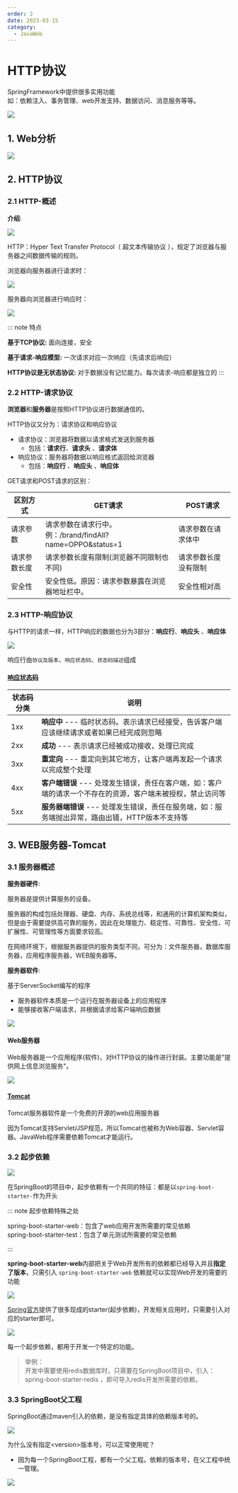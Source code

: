 ```yaml
---
order: 2
date: 2023-03-15
category: 
  - JavaWeb
---
```


# HTTP协议
<!-- more -->

SpringFramework中提供很多实用功能  
如：依赖注入、事务管理、web开发支持、数据访问、消息服务等等。

![ ](./assets/image-20220617224427947.png)

## 1. Web分析

![ ](./assets/image-20221201224603497.png)

## 2. HTTP协议

### 2.1 HTTP-概述

**介绍**:

![ ](./assets/image-20220823200024507.png)

HTTP：Hyper Text Transfer Protocol（ 超文本传输协议 ），规定了浏览器与服务器之间数据传输的规则。

浏览器向服务器进行请求时：

![ ](./assets/image-20221202111044434.png)

服务器向浏览器进行响应时：

![ ](./assets/image-20221202111307819.png)

::: note 特点

**基于TCP协议:** 面向连接，安全

**基于请求-响应模型:**   一次请求对应一次响应（先请求后响应）

**HTTP协议是无状态协议:**  对于数据没有记忆能力。每次请求-响应都是独立的
:::

### 2.2 HTTP-请求协议

**浏览器**和**服务器**是按照HTTP协议进行数据通信的。

HTTP协议又分为：请求协议和响应协议

- 请求协议：浏览器将数据以请求格式发送到服务器
  - 包括：**请求行**、**请求头** 、**请求体**
- 响应协议：服务器将数据以响应格式返回给浏览器
  - 包括：**响应行** 、**响应头** 、**响应体**

GET请求和POST请求的区别：

| 区别方式     | GET请求                                                      | POST请求             |
| ------------ | ------------------------------------------------------------ | -------------------- |
| 请求参数     | 请求参数在请求行中。<br/>例：/brand/findAll?name=OPPO&status=1 | 请求参数在请求体中   |
| 请求参数长度 | 请求参数长度有限制(浏览器不同限制也不同)                     | 请求参数长度没有限制 |
| 安全性       | 安全性低。原因：请求参数暴露在浏览器地址栏中。               | 安全性相对高         |

### 2.3 HTTP-响应协议

与HTTP的请求一样，HTTP响应的数据也分为3部分：**响应行**、**响应头** 、**响应体**

![ ](./assets/image-20220823202344149.png) 

响应行由`协议及版本`、`响应状态码`、`状态码描述`组成

#### [响应状态码](https://cloud.tencent.com/developer/chapter/13553)

| 状态码分类 | 说明                                                         |
| ---------- | ------------------------------------------------------------ |
| 1xx        | **响应中** --- 临时状态码。表示请求已经接受，告诉客户端应该继续请求或者如果已经完成则忽略 |
| 2xx        | **成功** --- 表示请求已经被成功接收，处理已完成              |
| 3xx        | **重定向** --- 重定向到其它地方，让客户端再发起一个请求以完成整个处理 |
| 4xx        | **客户端错误** --- 处理发生错误，责任在客户端，如：客户端的请求一个不存在的资源，客户端未被授权，禁止访问等 |
| 5xx        | **服务器端错误** --- 处理发生错误，责任在服务端，如：服务端抛出异常，路由出错，HTTP版本不支持等 |

## 3. WEB服务器-Tomcat

### 3.1 服务器概述

**服务器硬件**:

服务器是提供计算服务的设备。

服务器的构成包括处理器、硬盘、内存、系统总线等，和通用的计算机架构类似，但是由于需要提供高可靠的服务，因此在处理能力、稳定性、可靠性、安全性、可扩展性、可管理性等方面要求较高。

在网络环境下，根据服务器提供的服务类型不同，可分为：文件服务器，数据库服务器，应用程序服务器，WEB服务器等。

**服务器软件**:

基于ServerSocket编写的程序

- 服务器软件本质是一个运行在服务器设备上的应用程序
- 能够接收客户端请求，并根据请求给客户端响应数据

![ ](./assets/1530625192392.png)

#### Web服务器

Web服务器是一个应用程序(软件)，对HTTP协议的操作进行封装。主要功能是"提供网上信息浏览服务"。

![ ](./assets/image-20220824233614686.png)

#### [Tomcat](https://tomcat.apache.org/)

Tomcat服务器软件是一个免费的开源的web应用服务器

因为Tomcat支持Servlet/JSP规范，所以Tomcat也被称为Web容器、Servlet容器。JavaWeb程序需要依赖Tomcat才能运行。

### 3.2 起步依赖

![ ](./assets/image-20221202202305118.png)

在SpringBoot的项目中，起步依赖有一个共同的特征：都是以`spring-boot-starter-`作为开头

::: note 起步依赖特殊之处

spring-boot-starter-web：包含了web应用开发所需要的常见依赖  
spring-boot-starter-test：包含了单元测试所需要的常见依赖

:::

**spring-boot-starter-web**内部把关于Web开发所有的依赖都已经导入并且**指定了版本**，只需引入 `spring-boot-starter-web` 依赖就可以实现Web开发的需要的功能

![ ](./assets/image-20221202204013113.png)

[Spring官方](https://docs.spring.io/spring-boot/docs/2.7.2/reference/htmlsingle/#using.build-systems.starters)提供了很多现成的starter(起步依赖)，开发相关应用时，只需要引入对应的starter即可。

![ ](./assets/image-20221202204536647.png)

每一个起步依赖，都用于开发一个特定的功能。

> 举例：  
>   开发中需要使用redis数据库时，只需要在SpringBoot项目中，引入：spring-boot-starter-redis ，即可导入redis开发所需要的依赖。

### 3.3 SpringBoot父工程

SpringBoot通过maven引入的依赖，是没有指定具体的依赖版本号的。

![ ](./assets/image-20221202205103486.png)

为什么没有指定\<version>版本号，可以正常使用呢？

- 因为每一个SpringBoot工程，都有一个父工程。依赖的版本号，在父工程中统一管理。

![ ](./assets/image-20221202205318778.png)